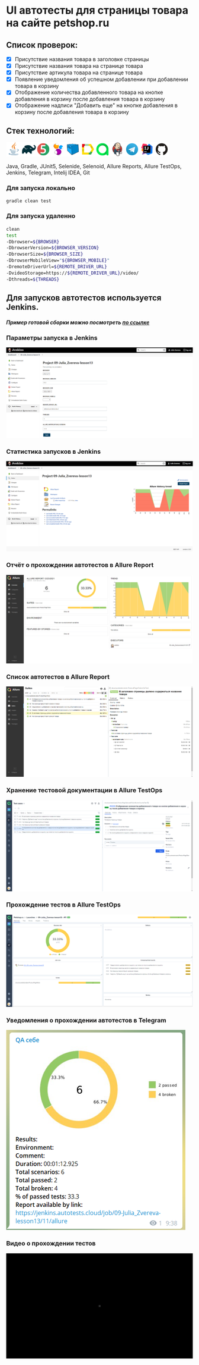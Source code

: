 # UI автотесты для страницы товара на сайте petshop.ru

## Cписок проверок:

- [x] Присутствие названия товара в заголовке страницы
- [x] Присутствие названия товара на странице товара
- [x] Присутствие артикула товара на странице товара
- [x] Появление уведомления об успешном добавлении при добавлении товара в корзину
- [x] Отображение количества добавленного товара на кнопке добавления в корзину после добавления товара в корзину
- [x] Отображение надписи "Добавить еще" на кнопке добавления в корзину после добавления товара в корзину

## Стек технологий:

![Java](images/logos/Java.png)![Gradle](images/logos/Gradle.png)![JUnit5](images/logos/JUnit5.png)![Selenide](images/logos/Selenide.png)![Selenoid](images/logos/Selenoid.png)![Allure Report](images/logos/Allure_Report.png)![AllureTestOps](images/logos/AllureTestOps.png)![Jenkins](images/logos/Jenkins.png)![Telegram](images/logos/Telegram.png)![Intelij_IDEA](images/logos/Intelij_IDEA.png)![Github](images/logos/Github.png)

Java, Gradle, JUnit5, Selenide, Selenoid, Allure Reports, Allure TestOps, Jenkins,  Telegram,  Intelij IDEA, Git

### Для запуска локально
```
gradle clean test
```

### Для запуска удаленно
```bash
clean
test
-Dbrowser=${BROWSER}
-DbrowserVersion=${BROWSER_VERSION}
-DbrowserSize=${BROWSER_SIZE}
-DbrowserMobileView="${BROWSER_MOBILE}"
-DremoteDriverUrl=${REMOTE_DRIVER_URL}
-DvideoStorage=https://${REMOTE_DRIVER_URL}/video/
-Dthreads=${THREADS}
```


## Для запусков автотестов используется Jenkins.

##### Пример готовой сборки можно посмотреть [по ссылке](https://jenkins.autotests.cloud/job/09-Julia_Zvereva-lesson13/)

### Параметры запуска в Jenkins
![Jenkins_params](images/screenshots/Jenkins_params.png)

### Статистика запусков в Jenkins
![Jenkins_statistic](images/screenshots/Jenkins_statistic.png)

### Отчёт о прохождении автотестов в Allure Report
![Allure_report](images/screenshots/Allure_report.png)

### Список автотестов в Allure Report
![Allure_suite](images/screenshots/Allure_suite.png)

### Хранение тестовой документации в Allure TestOps
![Testops](images/screenshots/Testops_cases.png)

### Прохождение тестов в Allure TestOps
![Testops](images/screenshots/Testops.png)

### Уведомления о прохождении автотестов в Telegram
![Telegram](images/screenshots/Telegram.png)

### Видео о прохождении тестов
![video](images/screenshots/vid.gif)